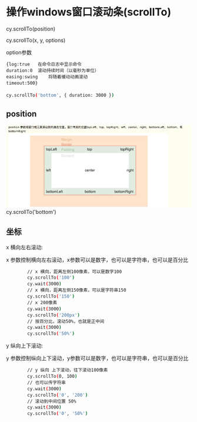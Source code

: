 
# 操作windows窗口滚动条(scrollTo)

cy.scrollTo(position)

cy.scrollTo(x, y, options)

option参数
```.bash
{log:true	在命令日志中显示命令
duration:0	滚动持续时间（以毫秒为单位）
easing:swing	将随着缓动动画滚动
timeout:500}

cy.scrollTo('bottom', { duration: 3000 })
```

## position 

![position](./img/position.png)
cy.scrollTo('bottom')

## 坐标

x 横向左右滚动:

x 参数控制横向左右滚动，x参数可以是数字，也可以是字符串，也可以是百分比

```.bash
        // x 横向，距离左侧100像素，可以是数字100
        cy.scrollTo('100')
        cy.wait(3000)
        // x 横向，距离左侧150像素，可以是字符串150
        cy.scrollTo('150')
        // x 200像素
        cy.wait(3000)
        cy.scrollTo('200px')
        // 按百分比，滚动50%，也就是正中间
        cy.wait(3000)
        cy.scrollTo('50%')
```

y 纵向上下滚动:

y 参数控制纵向上下滚动，y参数可以是数字，也可以是字符串，也可以是百分比

```.bash
        // y 纵向 上下滚动，往下滚动100像素
        cy.scrollTo(0, 100)
        // 也可以传字符串
        cy.wait(3000)
        cy.scrollTo('0', '200')
        // 滚动到中间位置 50%
        cy.wait(3000)
        cy.scrollTo('0', '50%')
```
